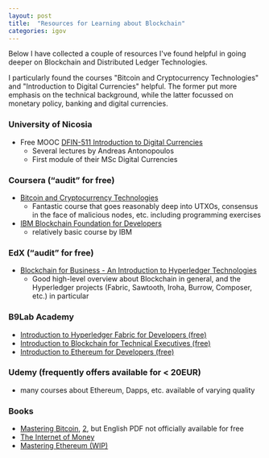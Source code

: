 ```yaml
---
layout: post
title:  "Resources for Learning about Blockchain"
categories: igov
---
```


Below I have collected a couple of resources I've found helpful in going deeper on Blockchain and Distributed Ledger Technologies.

I particularly found the courses "Bitcoin and Cryptocurrency Technologies" and "Introduction to Digital Currencies" helpful. The former put more emphasis on the technical background, while the latter focussed on monetary policy, banking and digital currencies.

### University of Nicosia
* Free MOOC [DFIN-511 Introduction to Digital Currencies](https://digitalcurrency.unic.ac.cy/free-introductory-mooc/)
	* Several lectures by Andreas Antonopoulos
	* First module of their MSc Digital Currencies

### Coursera (“audit” for free)
* [Bitcoin and Cryptocurrency Technologies](https://www.coursera.org/learn/cryptocurrency/home/welcome)
	* Fantastic course that goes reasonably deep into UTXOs, consensus in the face of malicious nodes, etc. including programming exercises
* [IBM Blockchain Foundation for Developers](https://www.coursera.org/learn/ibm-blockchain-essentials-for-developers/home/welcome)
    * relatively basic course by IBM

### EdX (“audit” for free)
* [Blockchain for Business - An Introduction to Hyperledger Technologies](https://courses.edx.org/courses/course-v1:LinuxFoundationX+LFS171x+3T2017/course/)
	* Good high-level overview about Blockchain in general, and the Hyperledger projects (Fabric, Sawtooth, Iroha, Burrow, Composer, etc.) in particular

### B9Lab Academy
* [Introduction to Hyperledger Fabric for Developers (free)](https://academy.b9lab.com/courses/course-v1:B9lab+HLF-101+2017-11/about)
* [Introduction to Blockchain for Technical Executives (free)](https://academy.b9lab.com/courses/course-v1:B9lab+CTO-FREE-1+2017-12/about)
* [Introduction to Ethereum for Developers (free)](https://academy.b9lab.com/courses/B9lab/X16-0/2016/about)

### Udemy (frequently offers available for < 20EUR)
* many courses about Ethereum, Dapps, etc. available of varying quality

### Books
* [Mastering Bitcoin](https://github.com/bitcoinbook/bitcoinbook), [2](https://en.bitcoin.it/wiki/Mastering_Bitcoin), but English PDF not officially available for free
* [The Internet of Money](https://github.com/erangadbw/IoMv1)
* [Mastering Ethereum (WIP)](https://github.com/ethereumbook/ethereumbook)
